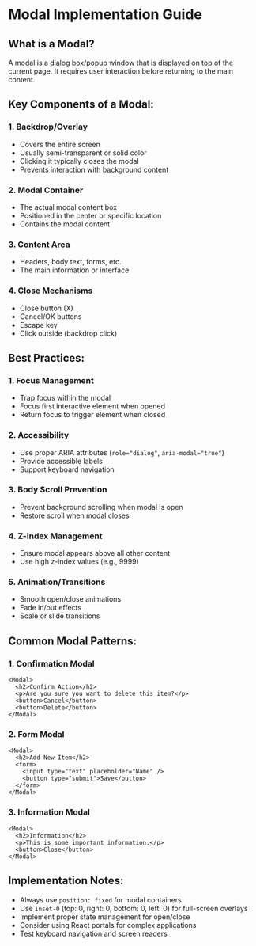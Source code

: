 
# Modal Implementation Guide

## What is a Modal?

A modal is a dialog box/popup window that is displayed on top of the current page. It requires user interaction before returning to the main content.

## Key Components of a Modal:

### 1. **Backdrop/Overlay**
- Covers the entire screen
- Usually semi-transparent or solid color
- Clicking it typically closes the modal
- Prevents interaction with background content

### 2. **Modal Container**
- The actual modal content box
- Positioned in the center or specific location
- Contains the modal content

### 3. **Content Area**
- Headers, body text, forms, etc.
- The main information or interface

### 4. **Close Mechanisms**
- Close button (X)
- Cancel/OK buttons
- Escape key
- Click outside (backdrop click)

## Best Practices:

### 1. **Focus Management**
- Trap focus within the modal
- Focus first interactive element when opened
- Return focus to trigger element when closed

### 2. **Accessibility**
- Use proper ARIA attributes (`role="dialog"`, `aria-modal="true"`)
- Provide accessible labels
- Support keyboard navigation

### 3. **Body Scroll Prevention**
- Prevent background scrolling when modal is open
- Restore scroll when modal closes

### 4. **Z-index Management**
- Ensure modal appears above all other content
- Use high z-index values (e.g., 9999)

### 5. **Animation/Transitions**
- Smooth open/close animations
- Fade in/out effects
- Scale or slide transitions

## Common Modal Patterns:

### 1. **Confirmation Modal**
```tsx
<Modal>
  <h2>Confirm Action</h2>
  <p>Are you sure you want to delete this item?</p>
  <button>Cancel</button>
  <button>Delete</button>
</Modal>
```

### 2. **Form Modal**
```tsx
<Modal>
  <h2>Add New Item</h2>
  <form>
    <input type="text" placeholder="Name" />
    <button type="submit">Save</button>
  </form>
</Modal>
```

### 3. **Information Modal**
```tsx
<Modal>
  <h2>Information</h2>
  <p>This is some important information.</p>
  <button>Close</button>
</Modal>
```

## Implementation Notes:

- Always use `position: fixed` for modal containers
- Use `inset-0` (top: 0, right: 0, bottom: 0, left: 0) for full-screen overlays
- Implement proper state management for open/close
- Consider using React portals for complex applications
- Test keyboard navigation and screen readers
